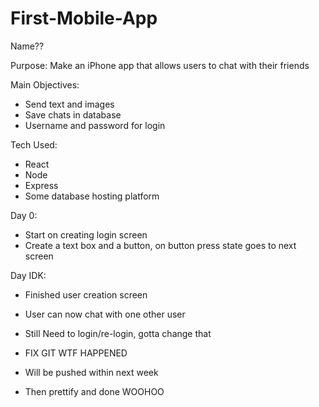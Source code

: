# First-Mobile-App

Name??

Purpose: Make an iPhone app that allows users to chat with their friends

Main Objectives:

- Send text and images
- Save chats in database
- Username and password for login

Tech Used:

- React
- Node
- Express
- Some database hosting platform

Day 0:

- Start on creating login screen
- Create a text box and a button, on button press state goes to next screen

Day IDK:
- Finished user creation screen
- User can now chat with one other user 
- Still Need to login/re-login, gotta change that
- FIX GIT WTF HAPPENED
- Will be pushed within next week

- Then prettify and done WOOHOO
